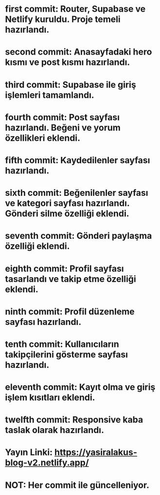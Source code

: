 # first commit: Router, Supabase ve Netlify kuruldu. Proje temeli hazırlandı.
# second commit: Anasayfadaki hero kısmı ve post kısmı hazırlandı.
# third commit: Supabase ile giriş işlemleri tamamlandı.
# fourth commit: Post sayfası hazırlandı. Beğeni ve yorum özellikleri eklendi.
# fifth commit: Kaydedilenler sayfası hazırlandı.
# sixth commit: Beğenilenler sayfası ve kategori sayfası hazırlandı. Gönderi silme özelliği eklendi.
# seventh commit: Gönderi paylaşma özelliği eklendi.
# eighth commit: Profil sayfası tasarlandı ve takip etme özelliği eklendi.
# ninth commit: Profil düzenleme sayfası hazırlandı.
# tenth commit: Kullanıcıların takipçilerini gösterme sayfası hazırlandı.
# eleventh commit: Kayıt olma ve giriş işlem kısıtları eklendi.
# twelfth commit: Responsive kaba taslak olarak hazırlandı.

# Yayın Linki: https://yasiralakus-blog-v2.netlify.app/
# NOT: Her commit ile güncelleniyor.
